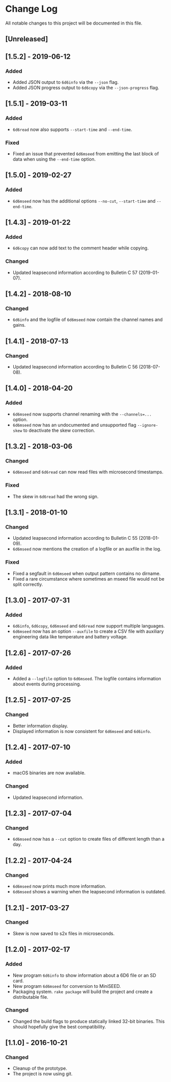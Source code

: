 # Change Log
All notable changes to this project will be documented in this file.

## [Unreleased]

## [1.5.2] - 2019-06-12
### Added
- Added JSON output to `6d6info` via the `--json` flag.
- Added JSON progress output to `6d6copy` via the `--json-progress` flag.

## [1.5.1] - 2019-03-11
### Added
- `6d6read` now also supports `--start-time` and `--end-time`.

### Fixed
- Fixed an issue that prevented `6d6mseed` from emitting the last block of data when using the `--end-time` option.

## [1.5.0] - 2019-02-27
### Added
- `6d6mseed` now has the additional options `--no-cut`, `--start-time` and `--end-time`.

## [1.4.3] - 2019-01-22
### Added
- `6d6copy` can now add text to the comment header while copying.

### Changed
- Updated leapsecond information according to Bulletin C 57 (2019-01-07).

## [1.4.2] - 2018-08-10
### Changed
- `6d6info` and the logfile of `6d6mseed` now contain the channel names and gains.

## [1.4.1] - 2018-07-13
### Changed
- Updated leapsecond information according to Bulletin C 56 (2018-07-08).

## [1.4.0] - 2018-04-20
### Added
- `6d6mseed` now supports channel renaming with the `--channels=...` option.
- `6d6mseed` now has an undocumented and unsupported flag `--ignore-skew` to deactivate the skew correction.

## [1.3.2] - 2018-03-06
### Changed
- `6d6mseed` and `6d6read` can now read files with microsecond timestamps.

### Fixed
- The skew in `6d6read` had the wrong sign.

## [1.3.1] - 2018-01-10
### Changed
- Updated leapsecond information according to Bulletin C 55 (2018-01-09).
- `6d6mseed` now mentions the creation of a logfile or an auxfile in the log.

### Fixed
- Fixed a segfault in `6d6mseed` when output pattern contains no dirname.
- Fixed a rare circumstance where sometimes an mseed file would not be split correctly.

## [1.3.0] - 2017-07-31
### Added
- `6d6info`, `6d6copy`, `6d6mseed` and `6d6read` now support multiple languages.
- `6d6mseed` now has an option `--auxfile` to create a CSV file with auxiliary engineering data like temperature and battery voltage.

## [1.2.6] - 2017-07-26
### Added
- Added a `--logfile` option to `6d6mseed`. The logfile contains information about events during processing.

## [1.2.5] - 2017-07-25
### Changed
- Better information display.
- Displayed information is now consistent for `6d6mseed` and `6d6info`.

## [1.2.4] - 2017-07-10
### Added
- macOS binaries are now available.

### Changed
- Updated leapsecond information.

## [1.2.3] - 2017-07-04
### Changed
- `6d6mseed` now has a `--cut` option to create files of different length than a day.

## [1.2.2] - 2017-04-24
### Changed
- `6d6mseed` now prints much more information.
- `6d6mseed` shows a warning when the leapsecond information is outdated.

## [1.2.1] - 2017-03-27
### Changed
- Skew is now saved to s2x files in microseconds.

## [1.2.0] - 2017-02-17
### Added
- New program `6d6info` to show information about a 6D6 file or an SD card.
- New program `6d6mseed` for conversion to MiniSEED.
- Packaging system. `rake package` will build the project and create a distributable file.

### Changed
- Changed the build flags to produce statically linked 32-bit binaries. This should hopefully give the best compatibility.

## [1.1.0] - 2016-10-21
### Changed
- Cleanup of the prototype.
- The project is now using git.
